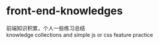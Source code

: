 # front-end-knowledges
前端知识积累，个人一些练习总结 <br> 
knowledge collections and simple js or css feature practice 


